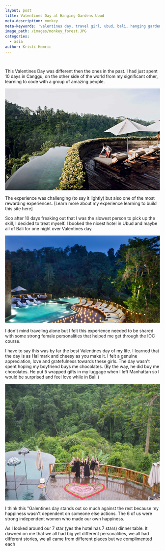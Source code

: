 ```yaml
---
layout: post
title: Valentines Day at Hanging Gardens Ubud
meta-description: monkey
meta-keywords: 'valentines day, travel girl, ubud, bali, hanging gardens,'
image_path: /images/monkey_forest.JPG
categories:
  - asia
author: Kristi Hemric
---
```



&nbsp;

This Valentines Day was different then the ones in the past. I had just spent 10 days in Canggu, on the other side of the world from my significant other, learning to code with a group of amazing people.&nbsp;

![](/uploads/versions/hg_pool---x----640-419x---.jpg)

The experience was challenging (to say it lightly) but also one of the most rewarding experiences. [Learn more about my experience learning to build this site here]

Soo after 10 days freaking out that I was the slowest person to pick up the skill, I decided to treat myself. I booked the nicest hotel in Ubud and maybe all of Bali for one night over Valentines day.&nbsp;

![](/uploads/versions/candles---x----1440-810x---.jpg)

I don't mind traveling alone but I felt this experience needed to be shared with some strong female personalities that helped me get through the IOC course.&nbsp;

I have to say this was by far the best Valentines day of my life. I learned that the day is as Hallmark and cheesy as you make it. I felt a genuine appreciation, love and gratefulness towards these girls. The day wasn't spent hoping my boyfriend buys me chocolates. (By the way, he did buy me chocolates. He put 5 wrapped gifts in my luggage when I left Manhattan so I would be surprised and feel love while in Bali.)

![](/uploads/versions/img-0335---x----2048-1536x---.JPG)

I think this "Galentines day stands out so much against the rest because my happiness wasn't dependent on someone else actions. The 6 of us were strong independent women who made our own happiness.

As I looked around our 7 star (yes the hotel has 7 stars) dinner table. It dawned on me that we all had big yet different personalities, we all had different stories, we all came from different places but we complimented each&nbsp;